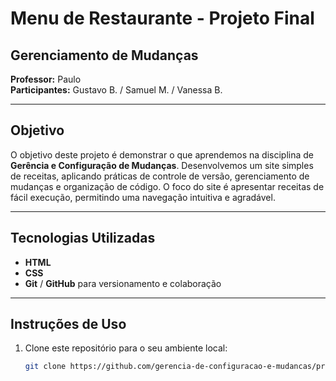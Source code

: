 # **Menu de Restaurante - Projeto Final**

## **Gerenciamento de Mudanças**
**Professor:** Paulo  
**Participantes:** Gustavo B. / Samuel M. / Vanessa B.

---

## **Objetivo**
O objetivo deste projeto é demonstrar o que aprendemos na disciplina de **Gerência e Configuração de Mudanças**. Desenvolvemos um site simples de receitas, aplicando práticas de controle de versão, gerenciamento de mudanças e organização de código. O foco do site é apresentar receitas de fácil execução, permitindo uma navegação intuitiva e agradável.

---

## **Tecnologias Utilizadas**
- **HTML**
- **CSS**
- **Git** / **GitHub** para versionamento e colaboração

---

## **Instruções de Uso**
1. Clone este repositório para o seu ambiente local:
   ```bash
   git clone https://github.com/gerencia-de-configuracao-e-mudancas/projeto-final-menu-restaurante.git
